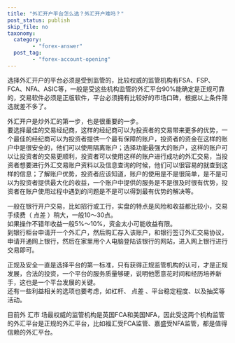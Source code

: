 ```yaml
---
title: "外汇开户平台怎么选？外汇开户难吗？"
post_status: publish
skip_file: no
taxonomy:
  category:
        - "forex-answer"
  post_tag:
        - "forex-account-opening"
---
```


选择外汇开户的平台必须是受到监管的，比较权威的监管机构有FSA、FSP、FCA、NFA、ASIC等，一般是受这些机构监管的外汇平台90%能确定是正规可靠的，交易软件必须是正版软件，平台必须拥有比较好的市场口碑，根据以上条件筛选就差不多了。

外汇开户是炒外汇的第一步，也是很重要的一步。  
要选择最佳的交易经纪商，这样的经纪商可以为投资者的交易带来更多的优势，一个最佳的经纪商可以为投资者提供一个最有保障的账户，投资者的资金在这样的账户中是很安全的，他们可以使用隔离账户；选择功能最强大的账户，这样的账户可以让投资者的交易更顺利，投资者可以使用这样的账户进行成功的外汇交易，当投资者想要进行外汇交易账户资料以及信息查询的时候，他们可以很容易的就查到这样的信息；了解账户优势，投资者应该知道，账户的使用是不是很简单，是不是可以为投资者提供最大化的收益，一个账户中提供的服务是不是很及时很有优势，投资者在账户使用过程中遇到的问题是不是可以得到最有优势的解决等。

一般在银行开户交易，比如招行或工行，实盘的特点是风险和收益都比较小，交易手续费（ 点差 ）稍大，一般10～30点。  
如果操作不错年收益一般5%～10%，资金太小可能收益有限。  
到银行柜台申请开一个外汇户，然后购汇存入该账户，和银行签订外汇交易协议，申请开通网上银行，然后在家里用个人电脑登陆该银行的网站，进入网上银行进行交易即可。

正规及安全一直是选择平台的第一标准，只有获得正规监管机构的认可，才是正规发展，合法的投资，一个平台的服务质量够硬，说明他愿意花时间和经历培养新手，这也是一个平台发展的关键。  
还有一些利益相关的选项也要考虑，如杠杆、 点差 、平台稳定程度、以及抽奖等活动。

目前外 汇市 场最权威的监管机构是英国FCA和美国NFA，因此受这两个机构监管的外汇平台是正规的外汇平台，比如福汇受FCA监管、嘉盛受NFA监管，都是值得信赖的外汇平台。
